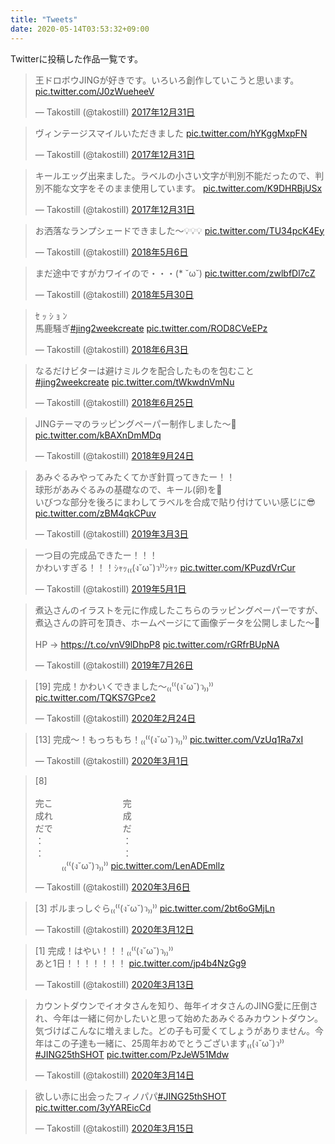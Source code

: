 ```yaml
---
title: "Tweets"
date: 2020-05-14T03:53:32+09:00
---
```


Twitterに投稿した作品一覧です。

<blockquote class="twitter-tweet" data-lang="ja"><p lang="ja" dir="ltr">王ドロボウJINGが好きです。いろいろ創作していこうと思います。 <a href="https://t.co/J0zWueheeV">pic.twitter.com/J0zWueheeV</a></p>&mdash; Takostill (@takostill) <a href="https://twitter.com/takostill/status/947510296591065089?ref_src=twsrc%5Etfw">2017年12月31日</a></blockquote>

<blockquote class="twitter-tweet" data-lang="ja"><p lang="ja" dir="ltr">ヴィンテージスマイルいただきました <a href="https://t.co/hYKggMxpFN">pic.twitter.com/hYKggMxpFN</a></p>&mdash; Takostill (@takostill) <a href="https://twitter.com/takostill/status/947510754453872640?ref_src=twsrc%5Etfw">2017年12月31日</a></blockquote>

<blockquote class="twitter-tweet" data-lang="ja"><p lang="ja" dir="ltr">キールエッグ出来ました。ラベルの小さい文字が判別不能だったので、判別不能な文字をそのまま使用しています。 <a href="https://t.co/K9DHRBjUSx">pic.twitter.com/K9DHRBjUSx</a></p>&mdash; Takostill (@takostill) <a href="https://twitter.com/takostill/status/947511361587654656?ref_src=twsrc%5Etfw">2017年12月31日</a></blockquote>

<blockquote class="twitter-tweet" data-lang="ja"><p lang="ja" dir="ltr">お洒落なランプシェードできました～💡💡💡 <a href="https://t.co/TU34pcK4Ey">pic.twitter.com/TU34pcK4Ey</a></p>&mdash; Takostill (@takostill) <a href="https://twitter.com/takostill/status/993103654394576896?ref_src=twsrc%5Etfw">2018年5月6日</a></blockquote>

<blockquote class="twitter-tweet" data-lang="ja"><p lang="ja" dir="ltr">まだ途中ですがカワイイので・・・(* ˘ω˘) <a href="https://t.co/zwlbfDl7cZ">pic.twitter.com/zwlbfDl7cZ</a></p>&mdash; Takostill (@takostill) <a href="https://twitter.com/takostill/status/1001827299627491329?ref_src=twsrc%5Etfw">2018年5月30日</a></blockquote>

<blockquote class="twitter-tweet" data-lang="ja"><p lang="ja" dir="ltr">ｾ ｯ ｼ ｮ ﾝ<br>馬鹿騒ぎ<a href="https://twitter.com/hashtag/jing2weekcreate?src=hash&amp;ref_src=twsrc%5Etfw">#jing2weekcreate</a> <a href="https://t.co/ROD8CVeEPz">pic.twitter.com/ROD8CVeEPz</a></p>&mdash; Takostill (@takostill) <a href="https://twitter.com/takostill/status/1003280253567975425?ref_src=twsrc%5Etfw">2018年6月3日</a></blockquote>

<blockquote class="twitter-tweet" data-lang="ja"><p lang="ja" dir="ltr">なるだけビターは避けミルクを配合したものを包むこと<a href="https://twitter.com/hashtag/jing2weekcreate?src=hash&amp;ref_src=twsrc%5Etfw">#jing2weekcreate</a> <a href="https://t.co/tWkwdnVmNu">pic.twitter.com/tWkwdnVmNu</a></p>&mdash; Takostill (@takostill) <a href="https://twitter.com/takostill/status/1011206793924509699?ref_src=twsrc%5Etfw">2018年6月25日</a></blockquote>

<blockquote class="twitter-tweet" data-lang="ja"><p lang="ja" dir="ltr">JINGテーマのラッピングペーパー制作しました〜🎁 <a href="https://t.co/kBAXnDmMDq">pic.twitter.com/kBAXnDmMDq</a></p>&mdash; Takostill (@takostill) <a href="https://twitter.com/takostill/status/1044170384789000194?ref_src=twsrc%5Etfw">2018年9月24日</a></blockquote>

<blockquote class="twitter-tweet" data-lang="ja"><p lang="ja" dir="ltr">あみぐるみやってみたくてかぎ針買ってきたー！！<br>球形があみぐるみの基礎なので、キール(卵)を🥚<br>いびつな部分を後ろにまわしてラベルを合成で貼り付けていい感じに😎 <a href="https://t.co/zBM4qkCPuv">pic.twitter.com/zBM4qkCPuv</a></p>&mdash; Takostill (@takostill) <a href="https://twitter.com/takostill/status/1102262192462684160?ref_src=twsrc%5Etfw">2019年3月3日</a></blockquote>

<blockquote class="twitter-tweet" data-lang="ja"><p lang="ja" dir="ltr">一つ目の完成品できたー！！！<br>かわいすぎる！！！ｼｬｯ₍₍(ง˘ω˘)ว⁾⁾ｼｬｯ <a href="https://t.co/KPuzdVrCur">pic.twitter.com/KPuzdVrCur</a></p>&mdash; Takostill (@takostill) <a href="https://twitter.com/takostill/status/1123587605512085504?ref_src=twsrc%5Etfw">2019年5月1日</a></blockquote>

<blockquote class="twitter-tweet" data-lang="ja"><p lang="ja" dir="ltr">煮込さんのイラストを元に作成したこちらのラッピングペーパーですが、煮込さんの許可を頂き、ホームページにて画像データを公開しました～🍫<br><br>HP → <a href="https://t.co/vnV9lDhpP8">https://t.co/vnV9lDhpP8</a> <a href="https://t.co/rGRfrBUpNA">pic.twitter.com/rGRfrBUpNA</a></p>&mdash; Takostill (@takostill) <a href="https://twitter.com/takostill/status/1154750700611444737?ref_src=twsrc%5Etfw">2019年7月26日</a></blockquote>

<blockquote class="twitter-tweet" data-conversation="none" data-lang="ja"><p lang="ja" dir="ltr">[19] 完成！かわいくできました～₍₍⁽⁽(ง˘ω˘)ว₎₎⁾⁾ <a href="https://t.co/TQKS7GPce2">pic.twitter.com/TQKS7GPce2</a></p>&mdash; Takostill (@takostill) <a href="https://twitter.com/takostill/status/1231961928496369664?ref_src=twsrc%5Etfw">2020年2月24日</a></blockquote>

<blockquote class="twitter-tweet" data-conversation="none" data-lang="ja"><p lang="ja" dir="ltr">[13] 完成～！もっちもち！₍₍⁽⁽(ง˘ω˘)ว₎₎⁾⁾ <a href="https://t.co/VzUq1Ra7xI">pic.twitter.com/VzUq1Ra7xI</a></p>&mdash; Takostill (@takostill) <a href="https://twitter.com/takostill/status/1234184061205135360?ref_src=twsrc%5Etfw">2020年3月1日</a></blockquote>

<blockquote class="twitter-tweet" data-conversation="none" data-lang="ja"><p lang="ja" dir="ltr">[8]<br><br>完こ　　　　　　　　完<br>成れ　　　　　　　　成<br>だで　　　　　　　　だ<br>：　　　　　　　　　：<br>：　　　　　　　　　：<br>　　　₍₍⁽⁽(ง˘ω˘)ว₎₎⁾⁾ <a href="https://t.co/LenADEmllz">pic.twitter.com/LenADEmllz</a></p>&mdash; Takostill (@takostill) <a href="https://twitter.com/takostill/status/1235966736676970496?ref_src=twsrc%5Etfw">2020年3月6日</a></blockquote>

<blockquote class="twitter-tweet" data-conversation="none" data-lang="ja"><p lang="ja" dir="ltr">[3] ポルまっしぐら₍₍⁽⁽(ง˘ω˘)ว₎₎⁾⁾ <a href="https://t.co/2bt6oGMjLn">pic.twitter.com/2bt6oGMjLn</a></p>&mdash; Takostill (@takostill) <a href="https://twitter.com/takostill/status/1237939374651654144?ref_src=twsrc%5Etfw">2020年3月12日</a></blockquote>

<blockquote class="twitter-tweet" data-conversation="none" data-lang="ja"><p lang="ja" dir="ltr">[1] 完成！はやい！！！₍₍⁽⁽(ง˘ω˘)ว₎₎⁾⁾<br>あと1日！！！！！！！ <a href="https://t.co/jp4b4NzGg9">pic.twitter.com/jp4b4NzGg9</a></p>&mdash; Takostill (@takostill) <a href="https://twitter.com/takostill/status/1238482539724935169?ref_src=twsrc%5Etfw">2020年3月13日</a></blockquote>

<blockquote class="twitter-tweet" data-lang="ja"><p lang="ja" dir="ltr">カウントダウンでイオタさんを知り、毎年イオタさんのJING愛に圧倒され、今年は一緒に何かしたいと思って始めたあみぐるみカウントダウン。気づけばこんなに増えました。どの子も可愛くてしょうがありません。今年はこの子達も一緒に、25周年おめでとうございます₍₍(ง˘ω˘)ว⁾⁾<a href="https://twitter.com/hashtag/JING25thSHOT?src=hash&amp;ref_src=twsrc%5Etfw">#JING25thSHOT</a> <a href="https://t.co/PzJeW51Mdw">pic.twitter.com/PzJeW51Mdw</a></p>&mdash; Takostill (@takostill) <a href="https://twitter.com/takostill/status/1238886137659142144?ref_src=twsrc%5Etfw">2020年3月14日</a></blockquote>

<blockquote class="twitter-tweet" data-lang="ja"><p lang="ja" dir="ltr">欲しい赤に出会ったフィノパパ<a href="https://twitter.com/hashtag/JING25thSHOT?src=hash&amp;ref_src=twsrc%5Etfw">#JING25thSHOT</a> <a href="https://t.co/3yYAREicCd">pic.twitter.com/3yYAREicCd</a></p>&mdash; Takostill (@takostill) <a href="https://twitter.com/takostill/status/1239200518422933506?ref_src=twsrc%5Etfw">2020年3月15日</a></blockquote>



